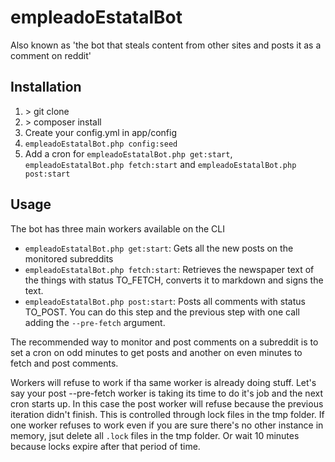 # empleadoEstatalBot

Also known as 'the bot that steals content from other sites and posts it as a comment on reddit'

## Installation

1) \> git clone
2) \> composer install
3) Create your config.yml in app/config
4) `empleadoEstatalBot.php config:seed`
5) Add a cron for `empleadoEstatalBot.php get:start`, `empleadoEstatalBot.php fetch:start` and `empleadoEstatalBot.php post:start`

## Usage

The bot has three main workers available on the CLI

- `empleadoEstatalBot.php get:start`: Gets all the new posts on the monitored subreddits
- `empleadoEstatalBot.php fetch:start`: Retrieves the newspaper text of the things with status TO_FETCH, converts it to markdown and signs the text.
- `empleadoEstatalBot.php post:start`: Posts all comments with status TO_POST. You can do this step and the previous step with one call adding the `--pre-fetch` argument.

The recommended way to monitor and post comments on a subreddit is to set a cron on odd minutes to get posts and another on even minutes to fetch and post comments.

Workers will refuse to work if tha same worker is already doing stuff. Let's say your post --pre-fetch worker is taking its time to do it's job and the next cron starts up. In this case the post worker will refuse because the previous iteration didn't finish. This is controlled through lock files in the tmp folder. If one worker refuses to work even if you are sure there's no other instance in memory, jsut delete all `.lock` files in the tmp folder. Or wait 10 minutes because locks expire after that period of time.